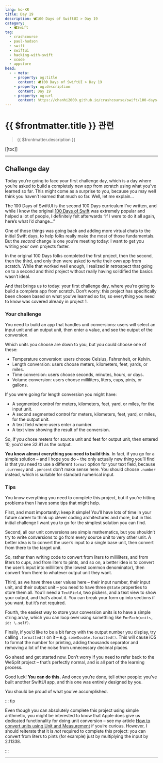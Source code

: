 ```yaml
---
lang: ko-KR
title: Day 19
description: 🕊️100 Days of SwiftUI > Day 19
category:
  - 🕊️Swift
tag: 
  - crashcourse
  - paul-hudson
  - swift
  - swiftui
  - hacking-with-swift
  - xcode
  - appstore
head:
  - - meta:
    - property: og:title
      content: 🕊️100 Days of SwiftUI > Day 19
    - property: og:description
      content: Day 19
    - property: og:url
      content: https://chanhi2000.github.io/crashcourse/swift/100-days-of-swiftui/19.html
---
```


# {{ $frontmatter.title }} 관련

> {{ $frontmatter.description }}

[[toc]]

---

## Challenge day

Today you’re going to face your first challenge day, which is a day where you’re asked to build a completely new app from scratch using what you’ve learned so far. This might come as a surprise to you, because you may well think you haven’t learned that much so far. Well, let me explain…

The 100 Days of SwiftUI is the second 100 Days curriculum I’ve written, and while I know the original [100 Days of Swift](https://www.hackingwithswift.com/100) was extremely popular and helped a lot of people, I definitely felt afterwards “if I were to do it all again, here’s what I’d change…”

One of those things was going back and adding more virtual chats to the initial Swift days, to help folks really make the most of those fundamentals. But the _second_ change is one you’re meeting today: I want to get you writing your own projects faster.

In the original 100 Days folks completed the first project, then the second, then the third, and only then were asked to write their own app from scratch. While that worked well enough, I realized in retrospect that going on to a second and third project without really having solidified the basics wasn’t ideal.

And that brings us to today: your first challenge day, where you’re going to build a complete app from scratch. Don’t worry: this project has specifically been chosen based on what you’ve learned so far, so everything you need to know was covered already in project 1.


###  Your challenge

You need to build an app that handles unit conversions: users will select an input unit and an output unit, then enter a value, and see the output of the conversion.

Which units you choose are down to you, but you could choose one of these:

- Temperature conversion: users choose Celsius, Fahrenheit, or Kelvin.
- Length conversion: users choose meters, kilometers, feet, yards, or miles.
- Time conversion: users choose seconds, minutes, hours, or days.
- Volume conversion: users choose milliliters, liters, cups, pints, or gallons.

If you were going for length conversion you might have:

- A segmented control for meters, kilometers, feet, yard, or miles, for the input unit.
- A second segmented control for meters, kilometers, feet, yard, or miles, for the output unit.
- A text field where users enter a number.
- A text view showing the result of the conversion.

So, if you chose meters for source unit and feet for output unit, then entered 10, you’d see 32.81 as the output.

__You know almost everything you need to build this.__ In fact, if you go for a simple solution – and I hope you do – the only actually new thing you’ll find is that you need to use a different `format` option for your text field, because `.currency` and `.percent` don’t make sense here. You should choose `.number` instead, which is suitable for standard numerical input.

### Tips

You know everything you need to complete this project, but if you’re hitting problems then I have some tips that might help.

First, and most importantly: keep it simple! You’ll have lots of time in your future career to think up clever coding architectures and more, but in this initial challenge I want you to go for the simplest solution you can find.

Second, all our unit conversions are simple mathematics, but you shouldn’t try to write conversions to go from every source unit to very other unit. A better idea is to convert the user’s input to a single base unit, then convert from there to the target unit.

So, rather than writing code to convert from liters to milliliters, and from liters to cups, and from liters to pints, and so on, a better idea is to convert the user’s input into milliliters (the lowest common denominator), then convert from there to whatever output unit they want.

Third, as we have three user values here – their input number, their input unit, and their output unit – you need to have three `@State` properties to store them all. You’ll need a `TextField`, two pickers, and a text view to show your output, and that’s about it. You can break your form up into sections if you want, but it’s not required.

Fourth, the easiest way to store your conversion units is to have a simple string array, which you can loop over using something like `ForEach(units, id: \.self)`.

Finally, if you’d like to be a bit fancy with the output number you display, try calling `.formatted()` on it – e.g. `someDouble.formatted()`. This will cause iOS to format the number for printing, adding thousands separator and removing a lot of the noise from unnecessary decimal places.

Go ahead and get started now. Don’t worry if you need to refer back to the WeSplit project – that’s perfectly normal, and is all part of the learning process.

Good luck! __You can do this.__ And once you’re done, tell other people: you’ve built another SwiftUI app, and this one was entirely designed by you.

You should be proud of what you’ve accomplished.

::: tip

Even though you can absolutely complete this project using simple arithmetic, you might be interested to know that Apple does give us dedicated functionality for doing unit conversion – see my article [How to convert units using Unit and Measurement](https://www.hackingwithswift.com/example-code/system/how-to-convert-units-using-unit-and-measurement) if you’re curious. However, I should reiterate that it is _not_ required to complete this project: you can convert from liters to pints (for example) just by multiplying the input by 2.11338.

:::

---

<TagLinks />